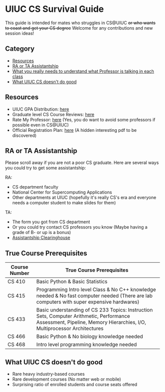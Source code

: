 # UIUC CS Survival Guide

This guide is intended for mates who struggles in CS@UIUC ~~or who wants to coast and get your CS degree~~ Welcome for any contributions and new session ideas!


## Category

- [Resources](#resources)
- [RA or TA Assistantship](#ra-or-ta-assistantship)
- [What you really needs to understand what Professor is talking in each class](#true-course-prerequisites)
- [What UIUC CS doesn't do good](#what-uiuc-cs-doesnt-do-good)

## Resources

- UIUC GPA Distribution: [here](https://waf.cs.illinois.edu/discovery/grade_disparity_between_sections_at_uiuc/)
- Graduate level CS Course Reviews: [here](https://uiucmcs.org/)
- Rate My Professor: [here](https://www.ratemyprofessors.com/) (Yes, you do want to avoid some professors if possible even in CS@UIUC)
- Official Registration Plan: [here](http://go.cs.illinois.edu/csregister) (A hidden interesting pdf to be discovered)

## RA or TA Assistantship

Please scroll away if you are not a poor CS graduate. Here are several ways you could try to get some assistantship:

RA:
- CS department faculty
- National Center for Supercomputing Applications
- Other departments at UIUC (hopefully it's really CS's era and everyone needs a computer student to make slides for them)

TA:
- The form you got from CS department
- Or you could try contact CS professors you know (Maybe having a grade of B- or up is a bonus)
- [Assistantship Clearinghouse](https://grad.illinois.edu/clearinghouse/)

## True Course Prerequisites

|Course Number| True Course Prerequisites |
|--|--|
| CS 410 | Basic Python & Basic Statistics |
| CS 415 | Programming Intro level Class & No C++ knowledge needed & No fast computer needed (There are lab computers with super expensive hardwares)
| CS 433 | Basic understanding of CS 233 Topics: Instruction Sets, Computer Arithmetic, Performance Assessment, Pipeline, Memory Hierarchies, I/O, Multiprocessor Architectures
| CS 466 | Basic Python & No biology knowledge needed
| CS 468 | Intro level programming knowledge needed


## What UIUC CS doesn't do good

- Rare heavy industry-based courses
- Rare development courses (No matter web or mobile)
- Surprising ratio of enrolled students and course seats offered

